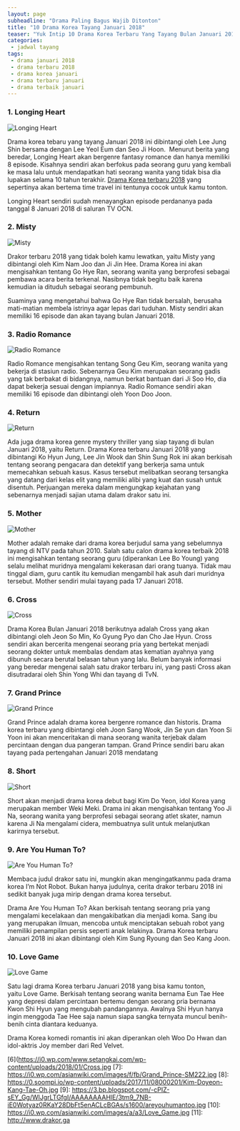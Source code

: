 ```yaml
---
layout: page
subheadline: "Drama Paling Bagus Wajib Ditonton"
title: "10 Drama Korea Tayang Januari 2018"
teaser: "Yuk Intip 10 Drama Korea Terbaru Yang Tayang Bulan Januari 2018 Berikut Ini!"
categories:
 - jadwal tayang
tags:
 - drama januari 2018
 - drama terbaru 2018
 - drama korea januari
 - drama terbaru januari
 - drama terbaik januari
---
```


### 1. Longing Heart

![Longing Heart](1)

Drama korea tebaru yang tayang Januari 2018 ini dibintangi oleh Lee Jung Shin bersama dengan Lee Yeol Eum dan Seo Ji Hoon.  Menurut berita yang beredar, Longing Heart akan bergenre fantasy romance dan hanya memiliki 8 episode. Kisahnya sendiri akan berfokus pada seorang guru yang kembali ke masa lalu untuk mendapatkan hati seorang wanita yang tidak bisa dia lupakan selama 10 tahun terakhir. [Drama Korea terbaru 2018](11) yang sepertinya akan bertema time travel ini tentunya cocok untuk kamu tonton.

Longing Heart sendiri sudah menayangkan episode perdananya pada tanggal 8 Januari 2018 di saluran TV OCN.

### 2. Misty

![Misty](2)

Drakor terbaru 2018 yang tidak boleh kamu lewatkan, yaitu Misty yang dibintangi oleh Kim Nam Joo dan Ji Jin Hee. Drama Korea ini akan mengisahkan tentang Go Hye Ran, seorang wanita yang berprofesi sebagai pembawa acara berita terkenal. Nasibnya tidak begitu baik karena kemudian ia dituduh sebagai seorang pembunuh.

Suaminya yang mengetahui bahwa Go Hye Ran tidak bersalah, berusaha mati-matian membela istrinya agar lepas dari tuduhan. Misty sendiri akan memiliki 16 episode dan akan tayang bulan Januari 2018.

### 3. Radio Romance

![Radio Romance](3)

Radio Romance mengisahkan tentang Song Geu Kim, seorang wanita yang bekerja di stasiun radio. Sebenarnya Geu Kim merupakan seorang gadis yang tak berbakat di bidangnya, namun berkat bantuan dari Ji Soo Ho, dia dapat bekerja sesuai dengan impiannya. Radio Romance sendiri akan memiliki 16 episode dan dibintangi oleh Yoon Doo Joon.

### 4. Return

![Return](4)

Ada juga drama korea genre mystery thriller yang siap tayang di bulan Januari 2018, yaitu Return. Drama Korea terbaru Januari 2018 yang dibintangi Ko Hyun Jung, Lee Jin Wook dan Shin Sung Rok ini akan berkisah tentang seorang pengacara dan detektif yang berkerja sama untuk memecahkan sebuah kasus. Kasus tersebut melibatkan seorang tersangka yang datang dari kelas elit yang memiliki alibi yang kuat dan susah untuk disentuh. Perjuangan mereka dalam mengungkap kejahatan yang sebenarnya menjadi sajian utama dalam drakor satu ini.

### 5. Mother

![Mother](5)

Mother adalah remake dari drama korea berjudul sama yang sebelumnya tayang di NTV pada tahun 2010. Salah satu calon drama korea terbaik 2018 ini mengisahkan tentang seorang guru (diperankan Lee Bo Young) yang selalu melihat muridnya mengalami kekerasan dari orang tuanya. Tidak mau tinggal diam, guru cantik itu kemudian mengambil hak asuh dari muridnya tersebut. Mother sendiri mulai tayang pada 17 Januari 2018.

### 6. Cross

![Cross](6)

Drama Korea Bulan Januari 2018 berikutnya adalah Cross yang akan dibintangi oleh Jeon So Min, Ko Gyung Pyo dan Cho Jae Hyun. Cross sendiri akan bercerita mengenai seorang pria yang bertekat menjadi seorang dokter untuk membalas dendam atas kematian ayahnya yang dibunuh secara berutal belasan tahun yang lalu. Belum banyak informasi yang beredar mengenai salah satu drakor terbaru ini, yang pasti Cross akan disutradarai oleh Shin Yong Whi dan tayang di TvN.

### 7. Grand Prince

![Grand Prince](7)

Grand Prince adalah drama korea bergenre romance dan historis. Drama korea terbaru yang dibintangi oleh Joon Sang Wook, Jin Se yun dan Yoon Si Yoon ini akan menceritakan di mana seorang wanita terjebak dalam percintaan dengan dua pangeran tampan. Grand Prince sendiri baru akan tayang pada pertengahan Januari 2018 mendatang

### 8. Short

![Short](8)

Short akan menjadi drama korea debut bagi Kim Do Yeon, idol Korea yang merupakan member Weki Meki. Drama ini akan mengisahkan tentang Yoo Ji Na, seorang wanita yang berprofesi sebagai seorang atlet skater, namun karena Ji Na mengalami cidera, membuatnya sulit untuk melanjutkan karirnya tersebut.

### 9. Are You Human To?

![Are You Human To?](9)

Membaca judul drakor satu ini, mungkin akan mengingatkanmu pada drama korea I’m Not Robot. Bukan hanya judulnya, cerita drakor terbaru 2018 ini sedikit banyak juga mirip dengan drama korea tersebut.

Drama Are You Human To? Akan berkisah tentang seorang pria yang mengalami kecelakaan dan mengakibatkan dia menjadi koma. Sang ibu yang merupakan ilmuan, mencoba untuk menciptakan sebuah robot yang memiliki penampilan persis seperti anak lelakinya. Drama Korea terbaru Januari 2018 ini akan dibintangi oleh Kim Sung Ryoung dan Seo Kang Joon.

### 10. Love Game

![Love Game](10)

Satu lagi drama Korea terbaru Januari 2018 yang bisa kamu tonton, yaitu Love Game. Berkisah tentang seorang wanita bernama Eun Tae Hee yang depresi dalam percintaan bertemu dengan seorang pria bernama Kwon Shi Hyun yang mengubah pandangannya. Awalnya Shi Hyun hanya ingin menggoda Tae Hee saja namun siapa sangka ternyata muncul benih-benih cinta diantara keduanya.

Drama Korea komedi romantis ini akan diperankan oleh Woo Do Hwan dan idol-aktris Joy member dari Red Velvet.


 [1]: https://3.bp.blogspot.com/-XxdP6lCG7CY/WlJf9xzSajI/AAAAAAAAHk4/05oaBBoonpE3_NJDWsuM9MTCtzJMYUBHACLcBGAs/s1600/LongingHeart.jpg
 [2]: https://4.bp.blogspot.com/-iDDOJ4AIlks/WhuJGtsg5pI/AAAAAAAAFtg/17ya5nlUWAELiup0hdvNm4zEFAWJooZzwCK4BGAYYCw/s1600/Misty.jpg
 [3]: https://i2.wp.com/www.tentangsinopsis.com/wp-content/uploads/2017/11/radio-romance.jpg
 [4]: https://i0.wp.com/theinformantspy.com/wp-content/uploads/2018/01/Return.jpg
 [5]: https://2.bp.blogspot.com/-eh_p-3oUCY8/WlJgU-ob9rI/AAAAAAAAHk8/l93iepIz6PsONlWYEeG1OFeam7OTJCgowCLcBGAs/s1600/mother.jpg
 [6](https://i0.wp.com/www.setangkai.com/wp-content/uploads/2018/01/Cross.jpg
 [7]: https://i0.wp.com/asianwiki.com/images/f/fb/Grand_Prince-SM222.jpg
 [8]: https://0.soompi.io/wp-content/uploads/2017/11/08000201/Kim-Doyeon-Kang-Tae-Oh.jpg
 [9]: https://3.bp.blogspot.com/-cPIZ-sEY_Gg/WlJgrLTGfgI/AAAAAAAAHlE/3tm9_7NB-iE0Wotyaz0RKaY28DbFt5enACLcBGAs/s1600/areyouhumantoo.jpg
 [10]: https://i0.wp.com/asianwiki.com/images/a/a3/Love_Game.jpg
 [11]: http://www.drakor.ga
